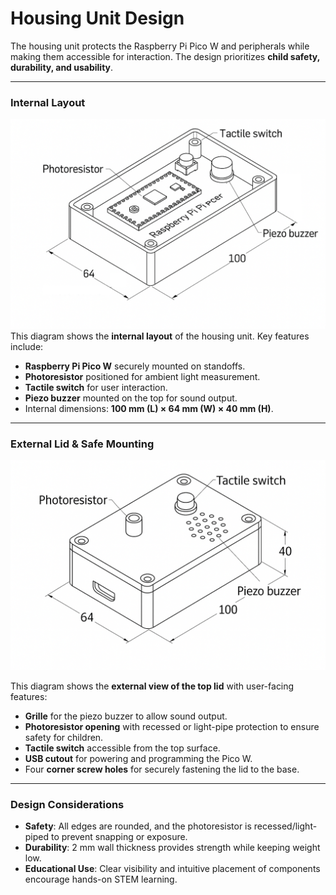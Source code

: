 # Housing Unit Design

The housing unit protects the Raspberry Pi Pico W and peripherals while making them accessible for interaction. The design prioritizes **child safety, durability, and usability**.

---

### Internal Layout  
![Housing Internal](Housing1.png)
This diagram shows the **internal layout** of the housing unit. Key features include:  
- **Raspberry Pi Pico W** securely mounted on standoffs.  
- **Photoresistor** positioned for ambient light measurement.  
- **Tactile switch** for user interaction.  
- **Piezo buzzer** mounted on the top for sound output.  
- Internal dimensions: **100 mm (L) × 64 mm (W) × 40 mm (H)**.

---

### External Lid & Safe Mounting  
![Housing Lid](Housing3.png)  

This diagram shows the **external view of the top lid** with user-facing features:  
- **Grille** for the piezo buzzer to allow sound output.  
- **Photoresistor opening** with recessed or light-pipe protection to ensure safety for children.  
- **Tactile switch** accessible from the top surface.  
- **USB cutout** for powering and programming the Pico W.  
- Four **corner screw holes** for securely fastening the lid to the base.

---

### Design Considerations
- **Safety**: All edges are rounded, and the photoresistor is recessed/light-piped to prevent snapping or exposure.  
- **Durability**: 2 mm wall thickness provides strength while keeping weight low.  
- **Educational Use**: Clear visibility and intuitive placement of components encourage hands-on STEM learning.  
